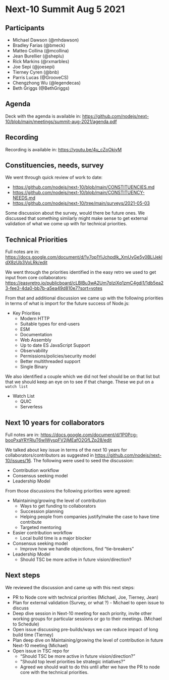 # Next-10 Summit Aug 5 2021

## Participants

* Michael Dawson (@mhdawson)
* Bradley Farias (@bmeck)
* Matteo Collina (@mcollina)
* Jean Burellier (@sheplu)
* Rick Markins (@rxmarbles)
* Joe Sepi (@joesepi)
* Tierney Cyren (@bnb)
* Parris Lucas (@GrooveCS)
* Chengzhong Wu (@legendecas)
* Beth Griggs (@BethGriggs)

## Agenda

Deck with the agenda is available in:
<https://github.com/nodejs/next-10/blob/main/meetings/summit-aug-2021/agenda.pdf>

## Recording
Recording is available in: <https://youtu.be/4u_cZoOkiyM>

## Constituencies, needs, survey

We went through quick review of work to date:

* https://github.com/nodejs/next-10/blob/main/CONSTITUENCIES.md
* https://github.com/nodejs/next-10/blob/main/CONSTITUENCY-NEEDS.md
* https://github.com/nodejs/next-10/tree/main/surveys/2021-05-03

Some discussion about the survey, would there be future ones. We discussed that
something similarly might make sense to get external validation of what we come
up with for technical priorities.

## Technical Priorities

Full notes are in:
<https://docs.google.com/document/d/1y7op1YiJchpdlk_XmUyGe5y0BLlJekldX8zUb3VoLRk/edit>

We went through the priorities identified in the easy retro we used to get input
from core collaborators:
<https://easyretro.io/publicboard/cLBIBu3wA2Um7qIziXq1zmC4gdi1/1db5ea23-fee3-4da0-bb7b-a5ea49d810e7?sort=votes>

From that and additional discussion we came up with the following priorities in
terms of what is import for the future success of Node.js:

* Key Priorities
  * Modern HTTP 
  * Suitable types for end-users
  * ESM
  * Documentation
  * Web Assembly
  * Up to date ES JavaScript Support
  * Observability
  * Permissions/policies/security model
  * Better multithreaded support
  * Single Binary

We also identified a couple which we did not feel should be on that list but that
we should keep an eye on to see if that change. These we put on a `watch list`

* Watch List
  * QUIC
  * Serverless

## Next 10 years for collaborators

Full notes are in:
<https://docs.google.com/document/d/1P0Pcg-booPxaYRYRluT6wIWyspFV2jMEafO2GfLZp28/edit>

We talked about key issue in terms of the next 10 years for collaborators/contributors
as suggested in <https://github.com/nodejs/next-10/issues/16>. The following were
used to seed the discussion:
* Contribution workflow
* Consensus seeking model
* Leadership Model

From those discussions the following priorities were agreed:
* Maintaining/growing the level of contribution
  * Ways to get funding to collaborators
  * Succession planning
  * Helping people from companies justify/make the case to have time contribute
  * Targeted mentoring
* Easier contribution workflow
  * Local build time is a major blocker
* Consensus seeking model
  * Improve how we handle objections, find “tie-breakers”
* Leadership Model 
  * Should TSC be more active in future vision/direction?


## Next steps

We reviewed the discussion and came up with this next steps:
* PR to Node core with technical priorities (Michael, Joe, Tierney, Jean)
* Plan for external validation (Survey, or what ?) - Michael to open issue to discuss
* Deep dive session in Next-10 meeting for each priority, invite other working groups
  for particular sessions or go to their meetings. (Michael to Schedule)
* Open issue discussing pre-builds/ways we can reduce impact of long build time (Tierney) 
* Plan deep dive on Maintaining/growing the level of contribution in future Next-10 meeting (Michael)
* Open issue in TSC repo for
    * “Should TSC be more active in future vision/direction?”
    * "Should top level priorities be strategic intiatives?"
    * Agreed we should wait to do this until after we have the PR to node core with the
      technical priorities.
